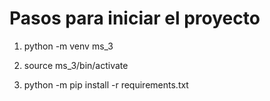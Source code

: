 # Pasos para iniciar el proyecto

1. python -m venv ms_3

2. source ms_3/bin/activate

3. python -m pip install -r requirements.txt
